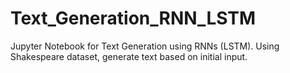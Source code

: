 # Text_Generation_RNN_LSTM
Jupyter Notebook for Text Generation using RNNs (LSTM). Using Shakespeare dataset, generate text based on initial input.
